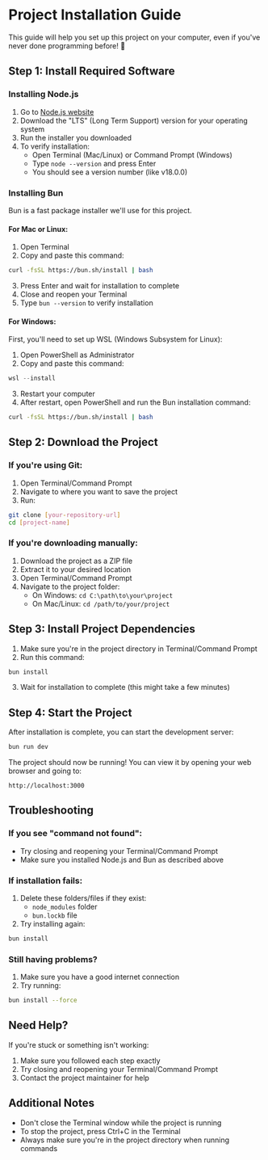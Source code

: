 # Project Installation Guide

This guide will help you set up this project on your computer, even if you've never done programming before! 🚀

## Step 1: Install Required Software

### Installing Node.js
1. Go to [Node.js website](https://nodejs.org/)
2. Download the "LTS" (Long Term Support) version for your operating system
3. Run the installer you downloaded
4. To verify installation:
   - Open Terminal (Mac/Linux) or Command Prompt (Windows)
   - Type `node --version` and press Enter
   - You should see a version number (like v18.0.0)

### Installing Bun
Bun is a fast package installer we'll use for this project.

#### For Mac or Linux:
1. Open Terminal
2. Copy and paste this command:
```bash
curl -fsSL https://bun.sh/install | bash
```
3. Press Enter and wait for installation to complete
4. Close and reopen your Terminal
5. Type `bun --version` to verify installation

#### For Windows:
First, you'll need to set up WSL (Windows Subsystem for Linux):
1. Open PowerShell as Administrator
2. Copy and paste this command:
```powershell
wsl --install
```
3. Restart your computer
4. After restart, open PowerShell and run the Bun installation command:
```bash
curl -fsSL https://bun.sh/install | bash
```

## Step 2: Download the Project

### If you're using Git:
1. Open Terminal/Command Prompt
2. Navigate to where you want to save the project
3. Run:
```bash
git clone [your-repository-url]
cd [project-name]
```

### If you're downloading manually:
1. Download the project as a ZIP file
2. Extract it to your desired location
3. Open Terminal/Command Prompt
4. Navigate to the project folder:
   - On Windows: `cd C:\path\to\your\project`
   - On Mac/Linux: `cd /path/to/your/project`

## Step 3: Install Project Dependencies

1. Make sure you're in the project directory in Terminal/Command Prompt
2. Run this command:
```bash
bun install
```
3. Wait for installation to complete (this might take a few minutes)

## Step 4: Start the Project

After installation is complete, you can start the development server:
```bash
bun run dev
```

The project should now be running! You can view it by opening your web browser and going to:
```
http://localhost:3000
```

## Troubleshooting

### If you see "command not found":
- Try closing and reopening your Terminal/Command Prompt
- Make sure you installed Node.js and Bun as described above

### If installation fails:
1. Delete these folders/files if they exist:
   - `node_modules` folder
   - `bun.lockb` file
2. Try installing again:
```bash
bun install
```

### Still having problems?
1. Make sure you have a good internet connection
2. Try running:
```bash
bun install --force
```

## Need Help?

If you're stuck or something isn't working:
1. Make sure you followed each step exactly
2. Try closing and reopening your Terminal/Command Prompt
3. Contact the project maintainer for help

## Additional Notes

- Don't close the Terminal window while the project is running
- To stop the project, press Ctrl+C in the Terminal
- Always make sure you're in the project directory when running commands
